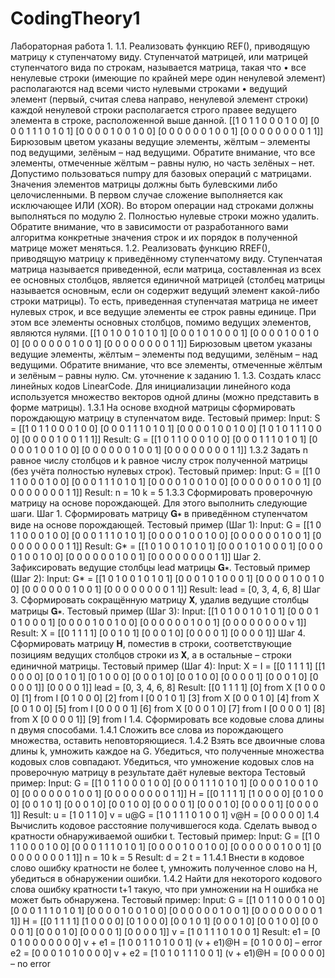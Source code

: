 # CodingTheory1

Лабораторная работа 1.
1.1. Реализовать функцию REF(), приводящую матрицу к ступенчатому виду.
Ступенчатой матрицей, или матрицей ступенчатого вида по строкам, называется матрица, такая что
• все ненулевые строки (имеющие по крайней мере один ненулевой элемент) располагаются над всеми чисто нулевыми строками
• ведущий элемент (первый, считая слева направо, ненулевой элемент строки) каждой ненулевой строки располагается строго правее ведущего элемента в строке, расположенной выше данной. [[1 0 1 1 0 0 0 1 0 0] [0 0 0 1 1 1 0 1 0 1] [0 0 0 0 1 0 0 1 0 0] [0 0 0 0 0 0 1 0 0 1] [0 0 0 0 0 0 0 0 1 1]] Бирюзовым цветом указаны ведущие элементы, жёлтым – элементы под ведущими, зелёным – над ведущими. Обратите внимание, что все элементы, отмеченные жёлтым – равны нулю, но часть зелёных – нет.
Допустимо пользоваться numpy для базовых операций с матрицами. Значения элементов матрицы должны быть булевскими либо целочисленными. В первом случае сложение выполняется как исключающее ИЛИ (XOR). Во втором операции над строками должны выполняться по модулю 2. Полностью нулевые строки можно удалить.
Обратите внимание, что в зависимости от разработанного вами алгоритма конкретные значения строк и их порядок в полученной матрице может меняться.
1.2. Реализовать функцию RREF(), приводящую матрицу к приведённому ступенчатому виду.
Ступенчатая матрица называется приведенной, если матрица, составленная из всех ее основных столбцов, является единичной матрицей (столбец матрицы называется основным, если он содержит ведущий элемент какой-либо строки матрицы).
То есть, приведенная ступенчатая матрица не имеет нулевых строк, и все ведущие элементы ее строк равны единице. При этом все элементы основных столбцов, помимо ведущих элементов, являются нулями. [[1 0 1 0 0 1 0 1 0 1] [0 0 0 1 0 1 0 0 0 1] [0 0 0 0 1 0 0 1 0 0] [0 0 0 0 0 0 1 0 0 1] [0 0 0 0 0 0 0 0 1 1]] Бирюзовым цветом указаны ведущие элементы, жёлтым – элементы под ведущими, зелёным – над ведущими. Обратите внимание, что все элементы, отмеченные жёлтым и зелёным – равны нулю.
См. уточнение к заданию 1.
1.3. Создать класс линейных кодов LinearCode.
Для инициализации линейного кода используется множество векторов одной длины (можно представить в форме матрицы).
1.3.1 На основе входной матрицы сформировать порождающую матрицу в ступенчатом виде.
Тестовый пример:
Input:
S =
[[1 0 1 1 0 0 0 1 0 0]
[0 0 0 1 1 1 0 1 0 1]
[0 0 0 0 1 0 0 1 0 0]
[1 0 1 0 1 1 1 0 0 0]
[0 0 0 0 1 0 0 1 1 1]]
Result:
G =
[[1 0 1 1 0 0 0 1 0 0] [0 0 0 1 1 1 0 1 0 1] [0 0 0 0 1 0 0 1 0 0] [0 0 0 0 0 0 1 0 0 1] [0 0 0 0 0 0 0 0 1 1]]
1.3.2 Задать n равное числу столбцов и k равное числу строк полученной матрицы (без учёта полностью нулевых строк).
Тестовый пример:
Input:
G =
[[1 0 1 1 0 0 0 1 0 0]
[0 0 0 1 1 1 0 1 0 1]
[0 0 0 0 1 0 0 1 0 0]
[0 0 0 0 0 0 1 0 0 1]
[0 0 0 0 0 0 0 0 1 1]]
Result:
n = 10
k = 5
1.3.3 Сформировать проверочную матрицу на основе порождающей.
Для этого выполнить следующие шаги.
Шаг 1. Сформировать матрицу 𝐆∗ в приведённом ступенчатом виде на основе порождающей.
Тестовый пример (Шаг 1):
Input:
G =
[[1 0 1 1 0 0 0 1 0 0]
[0 0 0 1 1 1 0 1 0 1]
[0 0 0 0 1 0 0 1 0 0]
[0 0 0 0 0 0 1 0 0 1]
[0 0 0 0 0 0 0 0 1 1]]
Result:
G* =
[[1 0 1 0 0 1 0 1 0 1]
[0 0 0 1 0 1 0 0 0 1]
[0 0 0 0 1 0 0 1 0 0]
[0 0 0 0 0 0 1 0 0 1]
[0 0 0 0 0 0 0 0 1 1]]
Шаг 2. Зафиксировать ведущие столбцы lead матрицы 𝐆∗.
Тестовый пример (Шаг 2):
Input:
G* = [[1 0 1 0 0 1 0 1 0 1] [0 0 0 1 0 1 0 0 0 1] [0 0 0 0 1 0 0 1 0 0] [0 0 0 0 0 0 1 0 0 1] [0 0 0 0 0 0 0 0 1 1]]
Result:
lead = [0, 3, 4, 6, 8]
Шаг 3. Сформировать сокращённую матрицу 𝐗, удалив ведущие столбцы матрицы 𝐆∗.
Тестовый пример (Шаг 3):
Input: [[1 0 1 0 0 1 0 1 0 1] [0 0 0 1 0 1 0 0 0 1] [0 0 0 0 1 0 0 1 0 0] [0 0 0 0 0 0 1 0 0 1] [0 0 0 0 0 0 0 0 v 1]]
Result:
X = [[0 1 1 1 1] [0 0 1 0 1] [0 0 0 1 0] [0 0 0 0 1] [0 0 0 0 1]]
Шаг 4. Сформировать матрицу 𝐇, поместив в строки, соответствующие позициям ведущих столбцов строки из 𝐗, а в остальные – строки единичной матрицы.
Тестовый пример (Шаг 4):
Input:
X = I = [[0 1 1 1 1] [[1 0 0 0 0] [0 0 1 0 1] [0 1 0 0 0] [0 0 0 1 0] [0 0 1 0 0] [0 0 0 0 1] [0 0 0 1 0] [0 0 0 0 1]] [0 0 0 0 1]]
lead = [0, 3, 4, 6, 8]
Result: [[0 1 1 1 1] [0] from X [1 0 0 0 0] [1] from I [0 1 0 0 0] [2] from I [0 0 1 0 1] [3] from X [0 0 0 1 0] [4] from X [0 0 1 0 0] [5] from I [0 0 0 0 1] [6] from X [0 0 0 1 0] [7] from I [0 0 0 0 1] [8] from X [0 0 0 0 1]] [9] from I
1.4. Сформировать все кодовые слова длины n двумя способами.
1.4.1 Сложить все слова из порождающего множества, оставить неповторяющиеся.
1.4.2 Взять все двоичные слова длины k, умножить каждое на G.
Убедиться, что полученные множества кодовых слов совпадают. Убедиться, что умножение кодовых слов на проверочную матрицу в результате даёт нулевые вектора
Тестовый пример:
Input:
G =
[[1 0 1 1 0 0 0 1 0 0]
[0 0 0 1 1 1 0 1 0 1]
[0 0 0 0 1 0 0 1 0 0]
[0 0 0 0 0 0 1 0 0 1]
[0 0 0 0 0 0 0 0 1 1]]
H =
[[0 1 1 1 1]
[1 0 0 0 0]
[0 1 0 0 0]
[0 0 1 0 1]
[0 0 0 1 0]
[0 0 1 0 0]
[0 0 0 0 1]
[0 0 0 1 0]
[0 0 0 0 1]
[0 0 0 0 1]]
Result:
u = [1 0 1 1 0]
v = u@G = [1 0 1 1 1 0 1 0 0 1]
v@H = [0 0 0 0 0]
1.4 Вычислить кодовое расстояние получившегося кода.
Сделать вывод о кратности обнаруживаемой ошибки t.
Тестовый пример:
Input:
G =
[[1 0 1 1 0 0 0 1 0 0]
[0 0 0 1 1 1 0 1 0 1]
[0 0 0 0 1 0 0 1 0 0]
[0 0 0 0 0 0 1 0 0 1]
[0 0 0 0 0 0 0 0 1 1]]
n = 10
k = 5
Result:
d = 2
t = 1
1.4.1 Внести в кодовое слово ошибку кратности не более t, умножить полученное слово на H, убедиться в обнаружении ошибки.
1.4.2 Найти для некоторого кодового слова ошибку кратности t+1 такую, что при умножении на H ошибка не может быть обнаружена.
Тестовый пример:
Input:
G =
[[1 0 1 1 0 0 0 1 0 0]
[0 0 0 1 1 1 0 1 0 1]
[0 0 0 0 1 0 0 1 0 0]
[0 0 0 0 0 0 1 0 0 1]
[0 0 0 0 0 0 0 0 1 1]]
H =
[[0 1 1 1 1]
[1 0 0 0 0]
[0 1 0 0 0]
[0 0 1 0 1]
[0 0 0 1 0]
[0 0 1 0 0]
[0 0 0 0 1]
[0 0 0 1 0]
[0 0 0 0 1]
[0 0 0 0 1]]
v = [1 0 1 1 1 0 1 0 0 1]
Result:
e1 = [0 0 1 0 0 0 0 0 0 0]
v + e1 = [1 0 0 1 1 0 1 0 0 1]
(v + e1)@H = [0 1 0 0 0] – error
e2 = [0 0 0 1 0 1 0 0 0 0]
v + e2 = [1 0 1 0 1 1 1 0 0 1]
(v + e1)@H = [0 0 0 0 0] – no error
